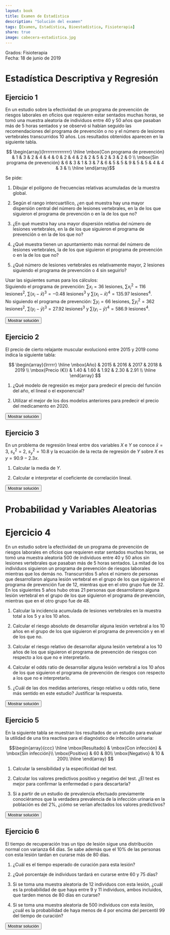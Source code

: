 ```yaml
---
layout: book
title: Examen de Estadística
description: "Solución del examen"
tags: [Examen, Estadística, Bioestadística, Fisioterapia]
share: true
image: cabecera-estadistica.jpg
---
```


Grados: Fisioterapia  
Fecha: 18 de junio de 2019

# Estadística Descriptiva y Regresión

## Ejercicio 1

En un estudio sobre la efectividad de un programa de prevención de riesgos laborales en oficios que requieren estar sentados muchas horas, se tomó una muestra aleatoria de individuos entre 40 y 50 años que pasaban más de 5 horas sentados y se observó si habían seguido las recomendaciones del programa de prevención o no y el número de lesiones vertebrales transcurridos 10 años. 
Los resultados obtenidos aparecen en la siguiente tabla.

$$
\begin{array}{lrrrrrrrrrrrrrrr}
\hline
\mbox{Con programa de prevención} & 1 & 3 & 2 & 4 & 4 & 0 & 2 & 4 & 2 & 2 & 5 & 2 & 3 & 2 & 0 \\ 
\mbox{Sin programa de prevención} & 6 & 3 & 1 & 3 & 7 & 6 & 5 & 5 & 9 & 5 & 5 & 4 & 4 & 3 &  \\ 
\hline
\end{array}$$

Se pide:

1. Dibujar el polígono de frecuencias relativas acumuladas de la muestra global.

2. Según el rango intercuartílico, ¿en qué muestra hay una mayor dispersión central del número de lesiones vertebrales, en la de los que siguieron el programa de prevención o en la de los que no?

3. ¿En qué muestra hay una mayor dispersión relativa del número de lesiones vertebrales, en la de los que siguieron el programa de prevención o en la de los que no?

4. ¿Qué muestra tienen un apuntamiento más normal del número de lesiones vertebrales, la de los que siguieron el programa de prevención o en la de los que no?

5. ¿Qué número de lesiones vertebrales es relativamente mayor, 2 lesiones siguiendo el programa de prevención o 4 sin seguirlo?

Usar las siguientes sumas para los cálculos:  
Siguiendo el programa de prevención: $\sum x_i=36$ lesiones, $\sum x_i^2=116$ lesiones$^2$, $\sum (x_i-\bar x)^3=-0.48$ lesiones$^3$ y $\sum (x_i-\bar x)^4=135.97$ lesiones$^4$.  
No siguiendo el programa de prevención: $\sum y_i=66$ lesiones, $\sum y_i^2=362$ lesiones$^2$, $\sum (y_i-\bar y)^3=27.92$ lesiones$^3$ y $\sum (y_i-\bar y)^4=586.9$ lesiones$^4$.

<div><button class="solution">Mostrar solución</button></div>
<div id="solution" style="display: none">
1. <img src="img/des-fis-5-poligono-frecuencias-relativas-acumuladas-lesiones-vertebrales.svg" title="Cumulative relative frequency polygon of spinal injuries" alt="Cumulative relative frequency polygon of spinal injuries" style="display: block; margin: auto;" width="600" />
  
2. Con programa de prevención: $C_1=2$ lesiones, $C_3=4$ lesiones, $RI=2$ lesiones.<br/>
Sin programa de prevención: $C_1=3$ lesiones, $C_3=6$ lesiones, $RI=3$ lesiones.<br/>
La muestra que no siguió el programa de prevención tiene una dispersión central mayor ya que su rango intercuartílico es mayor.

3. Con programa de prevención: $\bar x=2.4$ lesiones, $s^2=1.9733$ lesiones$^2$, $s=1.4048$ lesiones and $cv=0.5853$.<br/>
Sin programa de prevención: $\bar y=4.7143$ lesiones, $s^2=3.6327$ lesiones$^2$, $s=1.906$ lesiones and $cv=0.4043$.<br/>
La muestra que siguió el programa de prevención tiene una dispersión relativa con respecto a la media mayor ya que su coeficiente de variación es mayor.<br/>

4. Con programa de prevención: $g_2=-0.6722$.<br/>
Sin programa de prevención: $g_2=0.1768$.<br/>
Así pues, la muestra que no siguió el programa de prevención tiene un apuntamiento más normal ya que el coeficiente de apuntamiento está más próximo a 0.<br/>

5. Con programa de prevención: $z(2)=-0.2847$.<br/>
Sin programa de prevención: $z(4)=-0.3748$.<br/>
Así pues, 4 lesiones sin seguir el programa de prevención es relativamente menor que 2 lesiones siguiendo el programa ya que su puntuación típica es menor.
</div>

## Ejercicio 2

El precio de cierto relajante muscular evolucionó entre 2015 y 2019
como indica la siguiente tabla:

$$
\begin{array}{lrrrrr}
\hline
\mbox{Año} & 2015 & 2016 & 2017 & 2018 & 2019 \\ 
\mbox{Precio (€)} & 1.40 & 1.60 & 1.92 & 2.30 & 2.91 \\ 
\hline
\end{array}
$$

1. ¿Qué modelo de regresión es mejor para predecir el precio del función del año, el lineal o el exponencial?

2. Utilizar el mejor de los dos modelos anteriores para predecir el precio del medicamento en 2020.

<div><button class="solution">Mostrar solución</button></div>
<div id="solution" style="display: none">
1. $\bar x=2017$ años, $s_x^2=2$ años$^2$.<br/>
$\bar y=2.026$ €, $s_y^2=0.2882$ €$^2$.<br/>
$\overline{\log(y)}=0.672$ log(€), $s_{\log(y)}^2=0.0673$ log(€)$^2$.<br/>
$s_{xy}=0.744$ años$\cdot$€, $s_{x\log(y)}=0.3653$ años$\cdot\log(€)$.<br/>
Coeficiente de determinación lineal: $r^2=0.9603$.<br/>
Coeficiente de determinación exponencial: $r^2=0.9909$.<br/>
Así pues, el modelo de regresión exponencial es mejor para predecir el precio ya que su coeficiente de determinación es mayor.<br/>

2. Modelo de regresión exponencial: $y=e^{-367.6861+0.1826x}$.<br/>
Predicción: $y(2020)=3.3867$ €.
</div>

## Ejercicio 3
En un problema de regresión lineal entre dos variables $X$ e $Y$ se conoce $\bar x = 3$, $s_x^2=2$, $s_y^2=10.8$ y la ecuación de la recta de regresión de $Y$ sobre $X$ es $y=90.9-2.3x$.

1. Calcular la media de $Y$.

2. Calcular e interpretar el coeficiente de correlación lineal.

<div><button class="solution">Mostrar solución</button></div>
<div id="solution" style="display: none">
1. $\bar y = 84$.<br/>

2.  $r=-0.9898$.
</div>

# Probabilidad y Variables Aleatorias

# Ejercicio 4
En un estudio sobre la efectividad de un programa de prevención de riesgos laborales en oficios que requieren estar sentados muchas horas, se tomó una muestra aleatoria 500 de individuos entre 40 y 50 años sin lesiones vertebrales que pasaban más de 5 horas sentados.
La mitad de los individuos siguieron un programa de prevención de riesgos laborales mientras que los demás no.
Transcurridos 5 años el número de personas que desarrollaron alguna lesión vertebral en el grupo de los que siguieron el programa de prevención fue de 12, mientras que en el otro grupo fue de 32.
En los siguientes 5 años hubo otras 21 personas que desarrollaron alguna lesión vertebral en el grupo de los que siguieron el programa de prevención, mientras que en el otro grupo fue de 48.

1. Calcular la incidencia acumulada de lesiones vertebrales en la muestra total a los 5 y a los 10 años.

2. Calcular el riesgo absoluto de desarrollar alguna lesión vertebral a los 10 años en el grupo de los que siguieron el programa de prevención y en el de los que no.

3. Calcular el riesgo relativo de desarrollar alguna lesión vertebral a los 10 años de los que siguieron el programa de prevención de riesgos con respecto a los que no e interpretarlo.

4. Calcular el odds ratio de desarrollar alguna lesión vertebral a los 10 años de los que siguieron el programa de prevención de riesgos con respecto a los que no e interpretarlo.

5. ¿Cuál de las dos medidas anteriores, riesgo relativo u odds ratio, tiene más sentido en este estudio?
Justificar la respuesta.

<div><button class="solution">Mostrar solución</button></div>
<div id="solution" style="display: none">
Sea $E$ el evento consistente en sufrir una lesión vertebral.<br/>

1. Incidencia acumulada después de 5 años: $R(E)=0.088$.<br/>
Incidencia acumulada después de 10 años: $R(E)=0.226$.<br/>

2. Riesgo en el grupo tratamiento: $R_T(E)=0.132$.<br/>
Riesgo en el grupo control: $R_C(E)=0.32$.<br/>

3. $RR(D)=0.4125$. Por tanto, el riesgo de sufrir una lesión vertebral es menos de la mitad si se sigue el programa de prevención.<br/>

4. $OR(D)=0.3232$. Por tanto, el odd de sufrir una lesión vertebral es menos de un tercio si se sigue el programa de prevención.<br/>

5. Puesto que se trata de un estudio prospectivo se puede estimar la prevalencia de $D$ y ambos estadísticos son válidos, pero el riesgo relativo es más fácil de interpretar.
</div>

## Ejercicio 5

En la siguiente tabla se muestran los resultados de un estudio para evaluar la utilidad de una tira reactiva para el diagnóstico de infección urinaria: 

$$\begin{array}{ccc}
\hline
\mbox{Resultado} & \mbox{Con infección} & \mbox{Sin infección}\\
\mbox{Positivo} & 60 & 80\\
\mbox{Negativo} & 10 & 200\\
\hline
\end{array}
$$

1. Calcular la sensibilidad y la especificidad del test.

2. Calcular los valores predictivos positivo y negativo del test.
¿El test es mejor para confirmar la enfermedad o para descartarla?

3. Si a partir de un estudio de prevalencia efectuado previamente conociéramos que la verdadera prevalencia de la infección urinaria en la población es del 2%, ¿cómo se verían afectados los valores predictivos?

<div><button class="solution">Mostrar solución</button></div>
<div id="solution" style="display: none">
Sea $E$ el suceso consistente en tener la infección urinaria y $+$ y $-$ los sucesos correspondientes a obtener un resultado positivo y negativo respectivamente en el test.<br/>

1. Sensibilidad = $0.8571$ y Especificidad = $0.7143$.<br/>

2. $VPP=0.4286$ y $VPN=0.9524$. Puesto que $VPP<VPN$ el test es mejor para descartar la enfermedad.<br/>

3. $VPP=0.0577$ y $VPN=0.9959$. El valor predictivo positivo decrece mucho mientras el valor predictivo negativo aumenta un poco.
</div>

## Ejercicio 6

El tiempo de recuperación tras un tipo de lesión sigue una distribución normal con varianza 64 días. Se sabe además que el 10% de las personas con esta lesión tardan en curarse más de 80 días.

1. ¿Cuál es el tiempo esperado de curación para esta lesión?

2. ¿Qué porcentaje de individuos tardará en curarse entre 60 y 75 días?

3. Si se toma una muestra aleatoria de 12 individuos con esta lesión, ¿cuál es la probabilidad de que haya entre 9 y 11 individuos, ambos incluidos, que tarden menos de 80 días en curarse?

4. Si se toma una muestra aleatoria de 500 individuos con esta lesión, ¿cuál es la probabilidad de haya menos de 4 por encima del percentil 99 del tiempo de curación?

<div><button class="solution">Mostrar solución</button></div>
<div id="solution" style="display: none">
Sea $X$ el tiempo requerido para recuperarse de la lesión.
Entonces $X\sim N(\mu, 8)$.<br/>

1. $\mu=69.7476$ días.<br/>

2. $P(60<X<75) = 0.6327$.<br/>

3. Sea $Y$ el número de individuos con la lesión que requieren más de 80 días para recuperarse en una muestra aleatoria de 12 individuos. 
Entonces $Y\sim B(12, 0.9)$ y $P(9\leq Y\leq 11)=0.6919$.<br/>

4. Sea $Z$ be el número de individuos con la lesión que requieren un tiempo de recuperación por encima del percentil 99 en una muestra aleatoria de 500 individuos.
Entonces $Z\sim B(500, 0.01)\approx P(5)$ y $P(Z\leq 4)=0.265$.
</div>